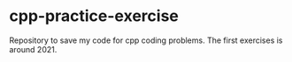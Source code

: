 # cpp-practice-exercise
Repository to save my code for cpp coding problems. The first exercises is around 2021.
